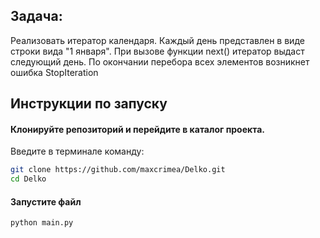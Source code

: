 ## Задача:

Реализовать итератор календаря. Каждый день представлен в виде строки вида "1 января".
При вызове функции next() итератор выдаст следующий день. 
По окончании перебора всех элементов возникнет ошибка StopIteration

## Инструкции по запуску

#### Клонируйте репозиторий и перейдите в каталог проекта.
Введите в терминале команду:
```bash
git clone https://github.com/maxcrimea/Delko.git
cd Delko
```

#### Запустите файл
```bash
python main.py
```